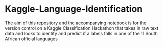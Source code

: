 # Kaggle-Language-Identification


The aim of this repository and the accompanying notebook is for the version control on a Kaggle Classification Hackathon that takes in raw text data and looks to identify and predict if a labels falls in one of the 11 South African official languages
